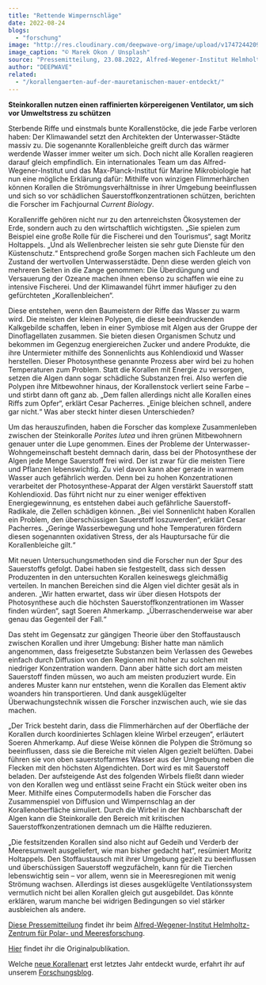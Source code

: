 ```yaml
---
title: "Rettende Wimpernschläge"
date: 2022-08-24
blogs: 
  - "forschung"
image: "http://res.cloudinary.com/deepwave-org/image/upload/v1747244209/deepwave.org/marek-okon-tWWCqIMiUmg-unsplash-scaled.jpg"
image_caption: "© Marek Okon / Unsplash"
source: "Pressemitteilung, 23.08.2022, Alfred-Wegener-Institut Helmholtz-Zentrum für Polar- und Meeresforschung"
author: "DEEPWAVE"
related: 
  - "/korallengaerten-auf-der-mauretanischen-mauer-entdeckt/"
---
```


**Steinkorallen nutzen einen raffinierten körpereigenen Ventilator, um sich vor Umweltstress zu schützen**

Sterbende Riffe und einstmals bunte Korallenstöcke, die jede Farbe verloren haben: Der Klimawandel setzt den Architekten der Unterwasser-Städte massiv zu. Die sogenannte Korallenbleiche greift durch das wärmer werdende Wasser immer weiter um sich. Doch nicht alle Korallen reagieren darauf gleich empfindlich. Ein internationales Team um das Alfred-Wegener-Institut und das Max-Planck-Institut für Marine Mikrobiologie hat nun eine mögliche Erklärung dafür: Mithilfe von winzigen Flimmerhärchen können Korallen die Strömungsverhältnisse in ihrer Umgebung beeinflussen und sich so vor schädlichen Sauerstoffkonzentrationen schützen, berichten die Forscher im Fachjournal _Current Biology_.

Korallenriffe gehören nicht nur zu den artenreichsten Ökosystemen der Erde, sondern auch zu den wirtschaftlich wichtigsten. „Sie spielen zum Beispiel eine große Rolle für die Fischerei und den Tourismus“, sagt Moritz Holtappels. „Und als Wellenbrecher leisten sie sehr gute Dienste für den Küstenschutz.“ Entsprechend große Sorgen machen sich Fachleute um den Zustand der wertvollen Unterwasserstädte. Denn diese werden gleich von mehreren Seiten in die Zange genommen: Die Überdüngung und Versauerung der Ozeane machen ihnen ebenso zu schaffen wie eine zu intensive Fischerei. Und der Klimawandel führt immer häufiger zu den gefürchteten „Korallenbleichen“.

Diese entstehen, wenn den Baumeistern der Riffe das Wasser zu warm wird. Die meisten der kleinen Polypen, die diese beeindruckenden Kalkgebilde schaffen, leben in einer Symbiose mit Algen aus der Gruppe der Dinoflagellaten zusammen. Sie bieten diesen Organismen Schutz und bekommen im Gegenzug energiereichen Zucker und andere Produkte, die ihre Untermieter mithilfe des Sonnenlichts aus Kohlendioxid und Wasser herstellen. Dieser Photosynthese genannte Prozess aber wird bei zu hohen Temperaturen zum Problem. Statt die Korallen mit Energie zu versorgen, setzen die Algen dann sogar schädliche Substanzen frei. Also werfen die Polypen ihre Mitbewohner hinaus, der Korallenstock verliert seine Farbe – und stirbt dann oft ganz ab. „Dem fallen allerdings nicht alle Korallen eines Riffs zum Opfer“, erklärt Cesar Pacherres. „Einige bleichen schnell, andere gar nicht.“ Was aber steckt hinter diesen Unterschieden?

Um das herauszufinden, haben die Forscher das komplexe Zusammenleben zwischen der Steinkoralle _Porites lutea_ und ihren grünen Mitbewohnern genauer unter die Lupe genommen. Eines der Probleme der Unterwasser-Wohngemeinschaft besteht demnach darin, dass bei der Photosynthese der Algen jede Menge Sauerstoff frei wird. Der ist zwar für die meisten Tiere und Pflanzen lebenswichtig. Zu viel davon kann aber gerade in warmem Wasser auch gefährlich werden. Denn bei zu hohen Konzentrationen verarbeitet der Photosynthese-Apparat der Algen verstärkt Sauerstoff statt Kohlendioxid. Das führt nicht nur zu einer weniger effektiven Energiegewinnung, es entstehen dabei auch gefährliche Sauerstoff-Radikale, die Zellen schädigen können. „Bei viel Sonnenlicht haben Korallen ein Problem, den überschüssigen Sauerstoff loszuwerden“, erklärt Cesar Pacherres. „Geringe Wasserbewegung und hohe Temperaturen fördern diesen sogenannten oxidativen Stress, der als Hauptursache für die Korallenbleiche gilt.“

Mit neuen Untersuchungsmethoden sind die Forscher nun der Spur des Sauerstoffs gefolgt. Dabei haben sie festgestellt, dass sich dessen Produzenten in den untersuchten Korallen keineswegs gleichmäßig verteilen. In manchen Bereichen sind die Algen viel dichter gesät als in anderen. „Wir hatten erwartet, dass wir über diesen Hotspots der Photosynthese auch die höchsten Sauerstoffkonzentrationen im Wasser finden würden“, sagt Soeren Ahmerkamp. „Überraschenderweise war aber genau das Gegenteil der Fall.“

Das steht im Gegensatz zur gängigen Theorie über den Stoffaustausch zwischen Korallen und ihrer Umgebung: Bisher hatte man nämlich angenommen, dass freigesetzte Substanzen beim Verlassen des Gewebes einfach durch Diffusion von den Regionen mit hoher zu solchen mit niedriger Konzentration wandern. Dann aber hätte sich dort am meisten Sauerstoff finden müssen, wo auch am meisten produziert wurde. Ein anderes Muster kann nur entstehen, wenn die Korallen das Element aktiv woanders hin transportieren. Und dank ausgeklügelter Überwachungstechnik wissen die Forscher inzwischen auch, wie sie das machen.

„Der Trick besteht darin, dass die Flimmerhärchen auf der Oberfläche der Korallen durch koordiniertes Schlagen kleine Wirbel erzeugen“, erläutert Soeren Ahmerkamp. Auf diese Weise können die Polypen die Strömung so beeinflussen, dass sie die Bereiche mit vielen Algen gezielt belüften. Dabei führen sie von oben sauerstoffarmes Wasser aus der Umgebung neben die Flecken mit den höchsten Algendichten. Dort wird es mit Sauerstoff beladen. Der aufsteigende Ast des folgenden Wirbels fließt dann wieder von den Korallen weg und entlässt seine Fracht ein Stück weiter oben ins Meer. Mithilfe eines Computermodells haben die Forscher das Zusammenspiel von Diffusion und Wimpernschlag an der Korallenoberfläche simuliert. Durch die Wirbel in der Nachbarschaft der Algen kann die Steinkoralle den Bereich mit kritischen Sauerstoffkonzentrationen demnach um die Hälfte reduzieren.

„Die festsitzenden Korallen sind also nicht auf Gedeih und Verderb der Meeresumwelt ausgeliefert, wie man bisher gedacht hat“, resümiert Moritz Holtappels. Den Stoffaustausch mit ihrer Umgebung gezielt zu beeinflussen und überschüssigen Sauerstoff wegzufächeln, kann für die Tierchen lebenswichtig sein – vor allem, wenn sie in Meeresregionen mit wenig Strömung wachsen. Allerdings ist dieses ausgeklügelte Ventilationssystem vermutlich nicht bei allen Korallen gleich gut ausgebildet. Das könnte erklären, warum manche bei widrigen Bedingungen so viel stärker ausbleichen als andere.

[Diese Pressemitteilung](https://www.awi.de/ueber-uns/service/presse/presse-detailansicht/rettende-wimpernschlaege.html) findet ihr beim [Alfred-Wegener-Institut Helmholtz-Zentrum für Polar- und Meeresforschung](https://www.awi.de/).

[Hier](https://www.cell.com/current-biology/fulltext/S0960-9822\(22\)01220-9?_returnURL=https%3A%2F%2Flinkinghub.elsevier.com%2Fretrieve%2Fpii%2FS0960982222012209%3Fshowall%3Dtrue) findet ihr die Originalpublikation.

Welche [neue Korallenart](https://www.deepwave.org/korallengaerten-auf-der-mauretanischen-mauer-entdeckt/) erst letztes Jahr entdeckt wurde, erfahrt ihr auf unserem [Forschungsblog](https://www.deepwave.org/blogs/forschung/).
